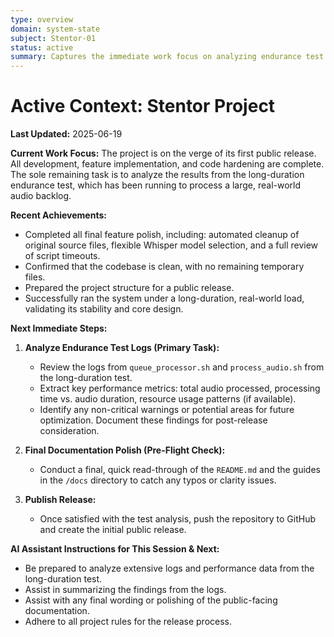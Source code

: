 ```yaml
---
type: overview
domain: system-state
subject: Stentor-01
status: active
summary: Captures the immediate work focus on analyzing endurance test logs, tracks final documentation polish, and outlines the steps for the initial public release.
---
```

# Active Context: Stentor Project

**Last Updated:** 2025-06-19

**Current Work Focus:**
The project is on the verge of its first public release. All development, feature implementation, and code hardening are complete. The sole remaining task is to analyze the results from the long-duration endurance test, which has been running to process a large, real-world audio backlog.

**Recent Achievements:**
*   Completed all final feature polish, including: automated cleanup of original source files, flexible Whisper model selection, and a full review of script timeouts.
*   Confirmed that the codebase is clean, with no remaining temporary files.
*   Prepared the project structure for a public release.
*   Successfully ran the system under a long-duration, real-world load, validating its stability and core design.

**Next Immediate Steps:**

1.  **Analyze Endurance Test Logs (Primary Task):**
    *   Review the logs from `queue_processor.sh` and `process_audio.sh` from the long-duration test.
    *   Extract key performance metrics: total audio processed, processing time vs. audio duration, resource usage patterns (if available).
    *   Identify any non-critical warnings or potential areas for future optimization. Document these findings for post-release consideration.

2.  **Final Documentation Polish (Pre-Flight Check):**
    *   Conduct a final, quick read-through of the `README.md` and the guides in the `/docs` directory to catch any typos or clarity issues.

3.  **Publish Release:**
    *   Once satisfied with the test analysis, push the repository to GitHub and create the initial public release.

**AI Assistant Instructions for This Session & Next:**
*   Be prepared to analyze extensive logs and performance data from the long-duration test.
*   Assist in summarizing the findings from the logs.
*   Assist with any final wording or polishing of the public-facing documentation.
*   Adhere to all project rules for the release process. 